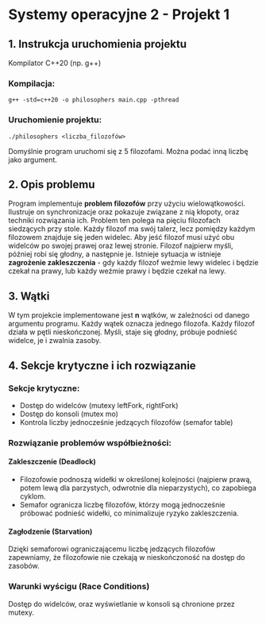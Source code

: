
# Systemy operacyjne 2 - Projekt 1
## 1. Instrukcja uruchomienia projektu
  Kompilator C++20 (np. g++)  
   ### Kompilacja:  
    g++ -std=c++20 -o philosophers main.cpp -pthread  
   ### Uruchomienie projektu:  
    ./philosophers <liczba_filozofów>  
  Domyślnie program uruchomi się z 5 filozofami. Można podać inną liczbę jako argument.
## 2. Opis problemu
  Program implementuje **problem filozofów** przy użyciu wielowątkowości. Ilustruje on synchronizacje oraz pokazuje związane z nią kłopoty, oraz techniki rozwiązania ich. Problem ten polega na pięciu filozofach siedzących przy stole. Każdy filozof ma swój talerz, lecz pomiędzy każdym filozowem znajduje się jeden widelec. Aby jeść filozof musi użyć obu widelców po swojej prawej oraz lewej stronie. Filozof najpierw myśli, później robi się głodny, a następnie je. Istnieje sytuacja w istnieje **zagrożenie zakleszczenia** - gdy każdy filozof weźmie lewy widelec i będzie czekał na prawy, lub każdy weźmie prawy i będzie czekał na lewy. 

## 3. Wątki
W tym projekcie implementowane jest **n** wątków, w zależności od danego argumentu programu. Każdy wątek oznacza jednego filozofa. Każdy filozof działa w pętli nieskończonej. Myśli, staje się głodny, próbuje podnieść widelce, je i zwalnia zasoby.

## 4. Sekcje krytyczne i ich rozwiązanie
### Sekcje krytyczne:
- Dostęp do widelców (mutexy leftFork, rightFork)
- Dostęp do konsoli (mutex mo)
- Kontrola liczby jednocześnie jedzących filozofów (semafor table)
### Rozwiązanie problemów współbieżności:
#### Zakleszczenie (Deadlock)
- Filozofowie podnoszą widełki w określonej kolejności (najpierw prawą, potem lewą dla parzystych, odwrotnie dla nieparzystych), co zapobiega cyklom.
- Semafor ogranicza liczbę filozofów, którzy mogą jednocześnie próbować podnieść widełki, co minimalizuje ryzyko zakleszczenia.
#### Zagłodzenie (Starvation)
Dzięki semaforowi ograniczającemu liczbę jedzących filozofów zapewniamy, że filozofowie nie czekają w nieskończoność na dostęp do zasobów.
### Warunki wyścigu (Race Conditions)
Dostęp do widelców, oraz wyświetlanie w konsoli są chronione przez mutexy.
